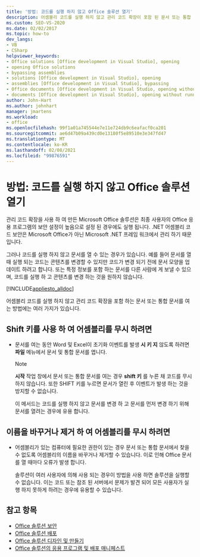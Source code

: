 ```yaml
---
title: '방법: 코드를 실행 하지 않고 Office 솔루션 열기'
description: 어셈블리 코드를 실행 하지 않고 관리 코드 확장이 포함 된 문서 또는 통합 문서를 여는 방법에 대해 알아봅니다.
ms.custom: SEO-VS-2020
ms.date: 02/02/2017
ms.topic: how-to
dev_langs:
- VB
- CSharp
helpviewer_keywords:
- Office solutions [Office development in Visual Studio], opening
- opening Office solutions
- bypassing assemblies
- solutions [Office development in Visual Studio], opening
- assemblies [Office development in Visual Studio], bypassing
- Office documents [Office development in Visual Studio, opening without running code
- documents [Office development in Visual Studio], opening without running code
author: John-Hart
ms.author: johnhart
manager: jmartens
ms.workload:
- office
ms.openlocfilehash: 99f1a01a745544e7e11e724db9c6eafacf0ca201
ms.sourcegitcommit: ae6d47b09a439cd0e13180f5e89510e3e347fd47
ms.translationtype: MT
ms.contentlocale: ko-KR
ms.lasthandoff: 02/08/2021
ms.locfileid: "99876591"
---
```

# <a name="how-to-open-office-solutions-without-running-code"></a>방법: 코드를 실행 하지 않고 Office 솔루션 열기
  관리 코드 확장을 사용 하 여 만든 Microsoft Office 솔루션은 최종 사용자의 Office 응용 프로그램의 보안 설정이 높음으로 설정 된 경우에도 실행 됩니다. .NET 어셈블리 코드 보안은 Microsoft Office가 아닌 Microsoft .NET 프레임 워크에서 관리 하기 때문입니다.

 그러나 코드를 실행 하지 않고 문서를 열 수 있는 경우가 있습니다. 예를 들어 문서를 열 때 실행 되는 코드는 콘텐츠를 변경할 수 있지만 코드가 변경 되기 전에 문서 모양을 업데이트 하려고 합니다. 또는 특정 정보를 포함 하는 문서를 다른 사람에 게 보낼 수 있으며, 코드를 실행 하 고 콘텐츠를 변경 하는 것을 원하지 않습니다.

 [!INCLUDE[appliesto_alldoc](../vsto/includes/appliesto-alldoc-md.md)]

 어셈블리 코드를 실행 하지 않고 관리 코드 확장을 포함 하는 문서 또는 통합 문서를 여는 방법에는 여러 가지가 있습니다.

## <a name="to-bypass-the-assembly-by-using-the-shift-key"></a>Shift 키를 사용 하 여 어셈블리를 무시 하려면

- 문서를 여는 동안 Word 및 Excel이 초기화 이벤트를 발생 **시 키 지** 않도록 하려면 **파일** 메뉴에서 문서 및 통합 문서를 엽니다.

    > [!NOTE]
    > **시작** 작업 창에서 문서 또는 통합 문서를 여는 경우 **shift 키** 를 누른 채 코드를 무시 하지 않습니다. 또한 SHIFT 키를 누르면 문서가 열린 후 이벤트가 발생 하는 것을 방지할 수 없습니다.

     이 메서드는 코드를 실행 하지 않고 문서를 변경 하 고 문서를 먼저 변경 하기 위해 문서를 열려는 경우에 유용 합니다.

## <a name="to-bypass-an-assembly-by-renaming-or-removing-it"></a>이름을 바꾸거나 제거 하 여 어셈블리를 무시 하려면

- 어셈블리가 있는 컴퓨터에 필요한 권한이 있는 경우 문서 또는 통합 문서에서 찾을 수 없도록 어셈블리의 이름을 바꾸거나 제거할 수 있습니다. 이로 인해 Office 문서를 열 때마다 오류가 발생 합니다.

     솔루션이 여러 사용자에 의해 사용 되는 경우이 방법을 사용 하면 솔루션을 실행할 수 없습니다. 이는 코드 또는 참조 된 서버에서 문제가 발견 되어 모든 사용자가 실행 하지 못하게 하려는 경우에 유용할 수 있습니다.

## <a name="see-also"></a>참고 항목
- [Office 솔루션 보안](../vsto/securing-office-solutions.md)
- [Office 솔루션 배포](../vsto/deploying-an-office-solution.md)
- [Office 솔루션 디자인 및 만들기](../vsto/designing-and-creating-office-solutions.md)
- [Office 솔루션의 응용 프로그램 및 배포 매니페스트](../vsto/application-and-deployment-manifests-in-office-solutions.md)

